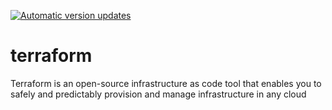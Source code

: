 [![Automatic version updates](https://github.com/ZOSOpenTools/terraformport/actions/workflows/bump.yml/badge.svg)](https://github.com/ZOSOpenTools/terraformport/actions/workflows/bump.yml)

# terraform

Terraform is an open-source infrastructure as code tool that enables you to safely and predictably provision and manage infrastructure in any cloud
